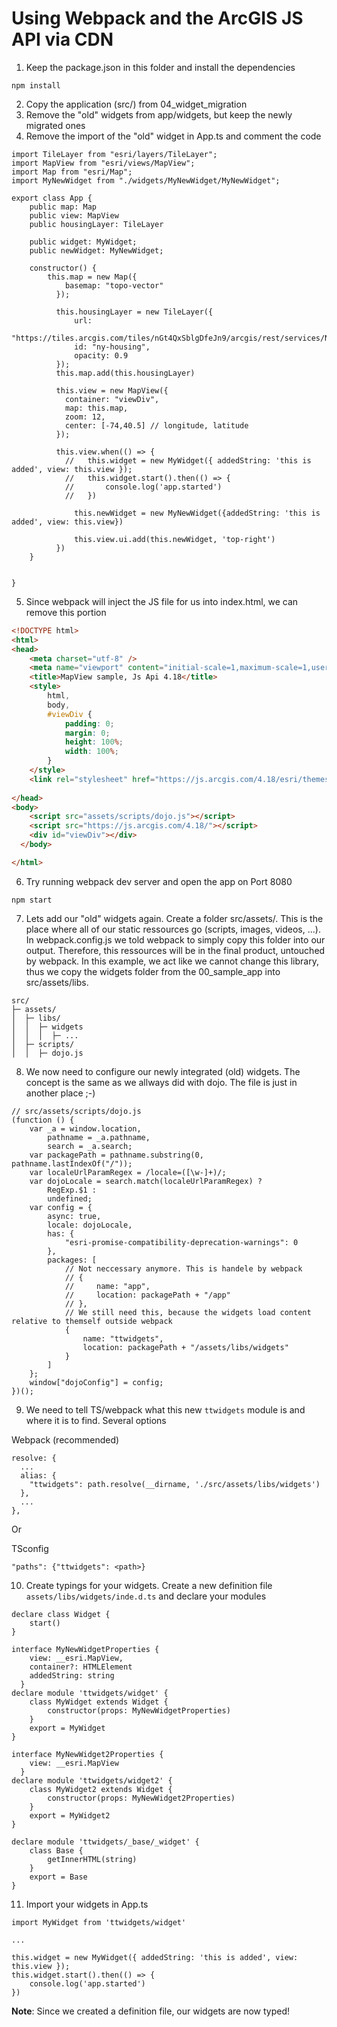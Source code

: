 # Using Webpack and the ArcGIS JS API via CDN
1. Keep the package.json in this folder and install the dependencies

```tsx
npm install
```

2. Copy the application (src/) from 04_widget_migration
3. Remove the "old" widgets from app/widgets, but keep the newly migrated ones
4. Remove the import of the "old" widget in App.ts and comment the code

```tsx
import TileLayer from "esri/layers/TileLayer";
import MapView from "esri/views/MapView";
import Map from "esri/Map";
import MyNewWidget from "./widgets/MyNewWidget/MyNewWidget";

export class App {
    public map: Map
    public view: MapView
    public housingLayer: TileLayer 

    public widget: MyWidget;
    public newWidget: MyNewWidget;

    constructor() {
        this.map = new Map({
            basemap: "topo-vector"
          });
  
          this.housingLayer = new TileLayer({
              url:
                "https://tiles.arcgis.com/tiles/nGt4QxSblgDfeJn9/arcgis/rest/services/New_York_Housing_Density/MapServer",
              id: "ny-housing",
              opacity: 0.9
          });
          this.map.add(this.housingLayer)

          this.view = new MapView({
            container: "viewDiv",
            map: this.map,
            zoom: 12,
            center: [-74,40.5] // longitude, latitude
          });

          this.view.when(() => {
            //   this.widget = new MyWidget({ addedString: 'this is added', view: this.view });
            //   this.widget.start().then(() => {
            //       console.log('app.started')
            //   })

              this.newWidget = new MyNewWidget({addedString: 'this is added', view: this.view})

              this.view.ui.add(this.newWidget, 'top-right')
          })
    }


}
```

5. Since webpack will inject the JS file for us into index.html, we can remove this portion

```html
<!DOCTYPE html>
<html>
<head>
    <meta charset="utf-8" />
    <meta name="viewport" content="initial-scale=1,maximum-scale=1,user-scalable=no" />
    <title>MapView sample, Js Api 4.18</title>
    <style>
        html,
        body,
        #viewDiv {
            padding: 0;
            margin: 0;
            height: 100%;
            width: 100%;
        }
    </style>
    <link rel="stylesheet" href="https://js.arcgis.com/4.18/esri/themes/light/main.css" />
    
</head>
<body>
    <script src="assets/scripts/dojo.js"></script>
    <script src="https://js.arcgis.com/4.18/"></script>
    <div id="viewDiv"></div>
  </body>

</html>
```

6. Try running webpack dev server and open the app on Port 8080

```tsx
npm start
``` 

7. Lets add our "old" widgets again. Create a folder src/assets/. This is the place where all of our static ressources go (scripts, images, videos, ...). In webpack.config.js we told webpack to simply copy this folder into our output. Therefore, this ressources will be in the final product, untouched by webpack. In this example, we act like we cannot change this library, thus we copy the widgets folder from the 00_sample_app into src/assets/libs. 

```tsx
src/
├─ assets/
│  ├─ libs/
│  │  ├─ widgets
│  │  │  ├─ ...
│  ├─ scripts/
│  │  ├─ dojo.js
```

8. We now need to configure our newly integrated (old) widgets. The concept is the same as we allways did with dojo. The file is just in another place ;-)
```tsx
// src/assets/scripts/dojo.js
(function () {
    var _a = window.location,
        pathname = _a.pathname,
        search = _a.search;
    var packagePath = pathname.substring(0, pathname.lastIndexOf("/"));
    var localeUrlParamRegex = /locale=([\w-]+)/;
    var dojoLocale = search.match(localeUrlParamRegex) ?
        RegExp.$1 :
        undefined;
    var config = {
        async: true,
        locale: dojoLocale,
        has: {
            "esri-promise-compatibility-deprecation-warnings": 0 
        },
        packages: [
            // Not neccessary anymore. This is handele by webpack
            // {
            //     name: "app",
            //     location: packagePath + "/app"
            // },
            // We still need this, because the widgets load content relative to themself outside webpack
            {
                name: "ttwidgets",
                location: packagePath + "/assets/libs/widgets"
            }
        ]
    };
    window["dojoConfig"] = config;
})();
```

9. We need to tell TS/webpack what this new `ttwidgets` module is and where it is to find. Several options

Webpack (recommended)
```tsx
resolve: {
  ...
  alias: {
    "ttwidgets": path.resolve(__dirname, './src/assets/libs/widgets')
  },
  ...
},
```
Or

TSconfig
```tsx
"paths": {"ttwidgets": <path>}
```

10. Create typings for your widgets. Create a new definition file `assets/libs/widgets/inde.d.ts` and declare your modules

```tsx
declare class Widget {
    start()
}

interface MyNewWidgetProperties {
    view: __esri.MapView,
    container?: HTMLElement
    addedString: string
  }
declare module 'ttwidgets/widget' {
    class MyWidget extends Widget {
        constructor(props: MyNewWidgetProperties)
    }
    export = MyWidget
}

interface MyNewWidget2Properties {
    view: __esri.MapView
  }
declare module 'ttwidgets/widget2' {
    class MyWidget2 extends Widget {
        constructor(props: MyNewWidget2Properties)
    }
    export = MyWidget2
}

declare module 'ttwidgets/_base/_widget' {
    class Base {
        getInnerHTML(string) 
    }
    export = Base
}
```

11. Import your widgets in App.ts

```tsx
import MyWidget from 'ttwidgets/widget'

...

this.widget = new MyWidget({ addedString: 'this is added', view: this.view });
this.widget.start().then(() => {
    console.log('app.started')
})
```

**Note**: Since we created a definition file, our widgets are now typed!